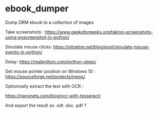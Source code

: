 # ebook_dumper
Dump DRM ebook to a collection of images

Take screenshots :
https://www.geeksforgeeks.org/taking-screenshots-using-pyscreenshot-in-python/

Simulate mouse clicks:
https://nitratine.net/blog/post/simulate-mouse-events-in-python/

Delay:
https://realpython.com/python-sleep/

Get mouse pointer position on Windows 10 :
https://sourceforge.net/projects/mpos/

Optionnally extract the text with OCR :

https://nanonets.com/blog/ocr-with-tesseract/

And export the result as .odt .doc .pdf ?
